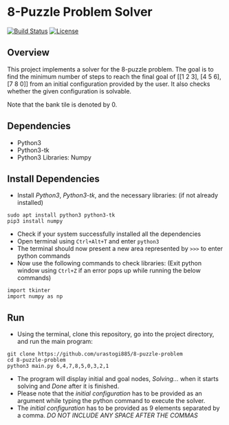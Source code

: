 # 8-Puzzle Problem Solver
[![Build Status](https://travis-ci.org/urastogi885/8-puzzle-problem.svg?branch=master)](https://travis-ci.org/urastogi885/8-puzzle-problem)
[![License](https://img.shields.io/badge/License-BSD%203--Clause-blue.svg)](https://github.com/urastogi885/8-puzzle-problem/blob/master/LICENSE)

## Overview

This project implements a solver for the 8-puzzle problem. The goal is to find the minimum number of steps to reach the
final goal of [[1 2 3], [4 5 6], [7 8 0]] from an initial configuration provided by the user. It also checks whether the
given configuration is solvable.

Note that the bank tile is denoted by 0.

## Dependencies

- Python3
- Python3-tk
- Python3 Libraries: Numpy

## Install Dependencies

- Install *Python3*, *Python3-tk*, and the necessary libraries: (if not already installed)
````
sudo apt install python3 python3-tk
pip3 install numpy
````
- Check if your system successfully installed all the dependencies
- Open terminal using ````Ctrl+Alt+T```` and enter ````python3````
- The terminal should now present a new area represented by ````>>>```` to enter python commands
- Now use the following commands to check libraries: (Exit python window using ````Ctrl+Z```` if an error pops up while 
running the below commands)
````
import tkinter
import numpy as np
````

## Run

- Using the terminal, clone this repository, go into the project directory, and run the main program:
````
git clone https://github.com/urastogi885/8-puzzle-problem
cd 8-puzzle-problem
python3 main.py 6,4,7,8,5,0,3,2,1
````
- The program will display initial and goal nodes, *Solving...* when it starts solving and *Done* after it is finished. 
- Please note that the *initial configuration* has to be provided as an argument while typing the python command to
execute the solver.
- The *initial configuration* has to be provided as 9 elements separated by a comma. *DO NOT INCLUDE ANY SPACE AFTER THE
COMMAS*

